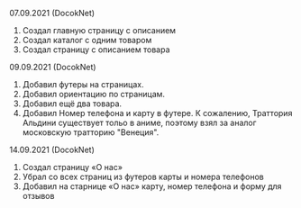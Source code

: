07.09.2021 (DocokNet)

1. Создал главную страницу с описанием
2. Создал каталог с одним товаром
3. Создал страницу с описанием товара

09.09.2021 (DocokNet)

1. Добавил футеры на страницах.
2. Добавил ориентацию по страницам.
3. Добавил ещё два товара.
4. Добавил Номер телефона и карту в футере. К сожалению, Траттория Альдини существует тольо в аниме, поэтому взял за аналог московскую тратторию "Венеция".

14.09.2021 (DocokNet)

1. Создал страницу «О нас»
2. Убрал со всех страниц из футеров карты и номера телефонов
3. Добавил на старнице «О нас» карту, номер телефона и форму для отзывов
